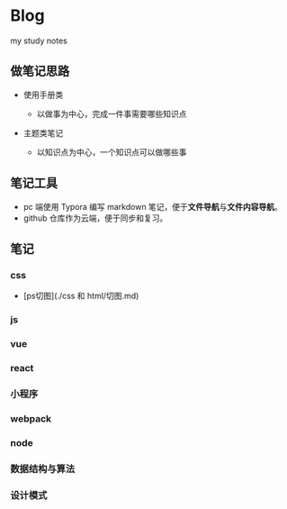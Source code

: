 # Blog
my study notes

## 做笔记思路

- 使用手册类

  - 以做事为中心，完成一件事需要哪些知识点

- 主题类笔记

  - 以知识点为中心，一个知识点可以做哪些事

## 笔记工具

- pc 端使用 Typora 编写 markdown 笔记，便于**文件导航**与**文件内容导航**。
- github 仓库作为云端，便于同步和复习。

## 笔记

### css

- [ps切图](./css 和 html/切图.md)

### js

### vue

### react

### 小程序

### webpack

### node

### 数据结构与算法

### 设计模式



